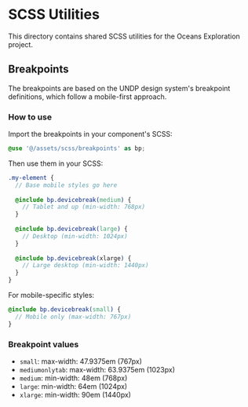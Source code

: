 # SCSS Utilities

This directory contains shared SCSS utilities for the Oceans Exploration project.

## Breakpoints

The breakpoints are based on the UNDP design system's breakpoint definitions, which follow a mobile-first approach.

### How to use

Import the breakpoints in your component's SCSS:

```scss
@use '@/assets/scss/breakpoints' as bp;
```

Then use them in your SCSS:

```scss
.my-element {
  // Base mobile styles go here
  
  @include bp.devicebreak(medium) {
    // Tablet and up (min-width: 768px)
  }
  
  @include bp.devicebreak(large) {
    // Desktop (min-width: 1024px)
  }
  
  @include bp.devicebreak(xlarge) {
    // Large desktop (min-width: 1440px)
  }
}
```

For mobile-specific styles:

```scss
@include bp.devicebreak(small) {
  // Mobile only (max-width: 767px)
}
```

### Breakpoint values

- `small`: max-width: 47.9375em (767px)
- `mediumonlytab`: max-width: 63.9375em (1023px)
- `medium`: min-width: 48em (768px)
- `large`: min-width: 64em (1024px)
- `xlarge`: min-width: 90em (1440px)
```
